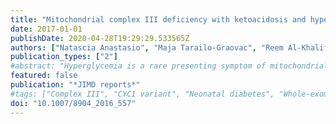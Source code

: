 ```yaml
---
title: "Mitochondrial complex III deficiency with ketoacidosis and hyperglycemia mimicking neonatal diabetes"
date: 2017-01-01
publishDate: 2020-04-28T19:29:29.533565Z
authors: ["Natascia Anastasio", "Maja Tarailo-Graovac", "Reem Al-Khalifah", "Laurent Legault", "Britt Drögemöller", "Colin Ross", "Wyeth Wasserman", "Clara van Karnebeek", "Daniela Buhas"]
publication_types: ["2"]
#abstract: "Hyperglycemia is a rare presenting symptom of mitochondrial disorders. We report a case of a young girl who presented shortly after birth with ketoacidosis, hyperlactatemia, hyperammonemia, and insulin-responsive hyperglycemia. Initial metabolic work-up suggested mitochondrial dysfunction. Given our patient's unusual presentation, whole-exome sequencing (WES) was performed on the parent-offspring trio. The patient was homozygous for the c.643CtextgreaterT (p.Leu215Phe) variant in CYC1, a nuclear gene which encodes cytochrome c 1 , a subunit of respiratory chain complex III. Variants in this gene have only been previously reported in two patients with similar presentation, one of whom carries the same variant as our patient who is also of Sri Lankan origin.Primary complex III deficiencies are rare and its phenotypes can vary significantly, even among patients with the same genotype."
featured: false
publication: "*JIMD reports*"
#tags: ["Complex III", "CYC1 variant", "Neonatal diabetes", "Whole-exome sequencing (WES)"]
doi: "10.1007/8904_2016_557"
---
```


